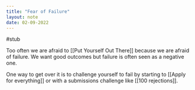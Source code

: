 ```yaml
---
title: "Fear of Failure"
layout: note
date: 02-09-2022
---
```


#stub

Too often we are afraid to [[Put Yourself Out There]] because we are afraid of failure.  We want good outcomes but failure is often seen as a negative one. 

One way to get over it is to challenge yourself to fail by starting to [[Apply for everything]] or with a submissions challenge like [[100 rejections]].